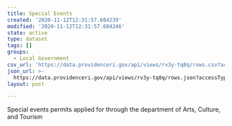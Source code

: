 ```yaml
---
title: Special Events
created: '2020-11-12T12:31:57.684239'
modified: '2020-11-12T12:31:57.684246'
state: active
type: dataset
tags: []
groups:
  - Local Government
csv_url: 'https://data.providenceri.gov/api/views/rv3y-tq8q/rows.csv?accessType=DOWNLOAD'
json_url: >-
  https://data.providenceri.gov/api/views/rv3y-tq8q/rows.json?accessType=DOWNLOAD
layout: post

---
```

Special events permits applied for through the department of Arts, Culture, and Tourism
